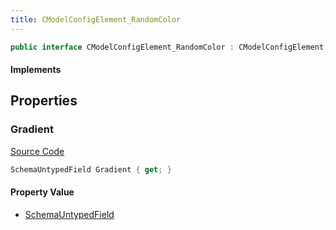 ```yaml
---
title: CModelConfigElement_RandomColor
---
```


```csharp
public interface CModelConfigElement_RandomColor : CModelConfigElement, ISchemaClass<CModelConfigElement>, ISchemaClass<CModelConfigElement_RandomColor>, ISchemaField, ISchemaClass, INativeHandle
```

#### Implements

## Properties

### Gradient

[Source Code](https://github.com/swiftly-solution/swiftlys2/blob/beta/managed/src/SwiftlyS2.Generated/Schemas/Interfaces/CModelConfigElement_RandomColor.cs#L17)

```csharp
SchemaUntypedField Gradient { get; }
```

#### Property Value

- [SchemaUntypedField](/docs/api/shared/schemas/schemauntypedfield)

